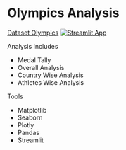 # Olympics Analysis

[Dataset Olympics](https://www.kaggle.com/heesoo37/120-years-of-olympic-history-athletes-and-results) [![Streamlit App](https://static.streamlit.io/badges/streamlit_badge_black_white.svg)](https://share.streamlit.io/lovelyoyrmia/olympics-analysis/app.py)

Analysis Includes

- Medal Tally
- Overall Analysis
- Country Wise Analysis
- Athletes Wise Analysis

Tools

- Matplotlib
- Seaborn
- Plotly
- Pandas
- Streamlit

